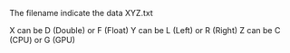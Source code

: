 The filename indicate the data
XYZ.txt

X can be D (Double) or F (Float)
Y can be L (Left) or R (Right)
Z can be C (CPU) or G (GPU)